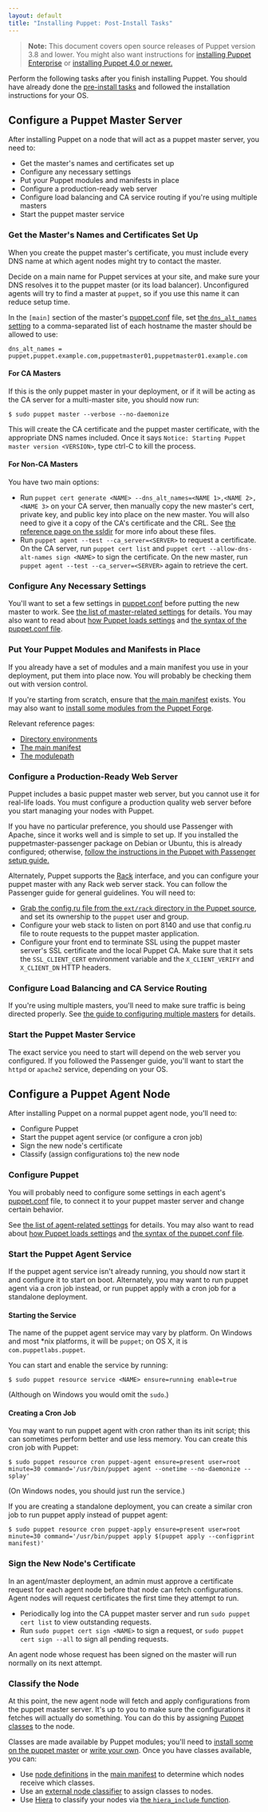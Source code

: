 ```yaml
---
layout: default
title: "Installing Puppet: Post-Install Tasks"
---
```


[peinstall]: /pe/latest/install_basic.html
[hiera_include]: /hiera/latest/puppet.html#assigning-classes-to-nodes-with-hiera-hierainclude
[hiera]: /hiera/latest/
[puppet.conf]: /puppet/3.8/reference/config_file_main.html
[dns_alt_names]: /references/3.stable/configuration.html#dnsaltnames
[about_settings]: /puppet/3.8/reference/config_about_settings.html
[manifest]: /puppet/3.8/reference/dirs_manifest.html
[install_modules]: /puppet/3.8/reference/modules_installing.html
[directory environments]: /puppet/3.8/reference/environments.html
[modulepath]: /puppet/3.8/reference/dirs_modulepath.html
[rack]: http://rack.github.io/
[multi_masters]: /guides/scaling_multiple_masters.html
[puppet classes]: /puppet/3.8/reference/lang_classes.html
[modules_fundamentals]: /puppet/3.8/reference/modules_fundamentals.html
[node definitions]: /puppet/3.8/reference/lang_node_definitions.html
[external node classifier]: /guides/external_nodes.html
[ssldir]: /puppet/3.8/reference/dirs_ssldir.html
[install-latest]: /puppet/latest/reference/install_pre.html

> **Note:** This document covers open source releases of Puppet version 3.8 and lower. You might also want instructions for [installing Puppet Enterprise][peinstall] or [installing Puppet 4.0 or newer.][install-latest]

Perform the following tasks after you finish installing Puppet. You should have already done the [pre-install tasks](./pre_install.html) and followed the installation instructions for your OS.

Configure a Puppet Master Server
-----

After installing Puppet on a node that will act as a puppet master server, you need to:

* Get the master's names and certificates set up
* Configure any necessary settings
* Put your Puppet modules and manifests in place
* Configure a production-ready web server
* Configure load balancing and CA service routing if you're using multiple masters
* Start the puppet master service

### Get the Master's Names and Certificates Set Up

When you create the puppet master's certificate, you must include every DNS name at which agent nodes might try to contact the master.

Decide on a main name for Puppet services at your site, and make sure your DNS resolves it to the puppet master (or its load balancer). Unconfigured agents will try to find a master at `puppet`, so if you use this name it can reduce setup time.

In the `[main]` section of the master's [puppet.conf][] file, set [the `dns_alt_names` setting][dns_alt_names] to a comma-separated list of each hostname the master should be allowed to use:

    dns_alt_names = puppet,puppet.example.com,puppetmaster01,puppetmaster01.example.com

#### For CA Masters

If this is the only puppet master in your deployment, or if it will be acting as the CA server for a multi-master site, you should now run:

    $ sudo puppet master --verbose --no-daemonize

This will create the CA certificate and the puppet master certificate, with the appropriate DNS names included. Once it says `Notice: Starting Puppet master version <VERSION>`, type ctrl-C to kill the process.

#### For Non-CA Masters

You have two main options:

* Run `puppet cert generate <NAME> --dns_alt_names=<NAME 1>,<NAME 2>,<NAME 3>` on your CA server, then manually copy the new master's cert, private key, and public key into place on the new master. You will also need to give it a copy of the CA's certificate and the CRL. See [the reference page on the ssldir][ssldir] for more info about these files.
* Run `puppet agent --test --ca_server=<SERVER>` to request a certificate. On the CA server, run `puppet cert list` and `puppet cert --allow-dns-alt-names sign <NAME>` to sign the certificate. On the new master, run `puppet agent --test --ca_server=<SERVER>` again to retrieve the cert.

### Configure Any Necessary Settings

You'll want to set a few settings in [puppet.conf][] before putting the new master to work. See [the list of master-related settings][master_settings] for details. You may also want to read about [how Puppet loads settings][about_settings] and [the syntax of the puppet.conf file][puppet.conf].

[master_settings]: /puppet/3.8/reference/config_important_settings.html#settings-for-puppet-master-servers

### Put Your Puppet Modules and Manifests in Place

If you already have a set of modules and a main manifest you use in your deployment, put them into place now. You will probably be checking them out with version control.

If you're starting from scratch, ensure that [the main manifest][manifest] exists. You may also want to [install some modules from the Puppet Forge][install_modules].

Relevant reference pages:

* [Directory environments][]
* [The main manifest][manifest]
* [The modulepath][modulepath]


### Configure a Production-Ready Web Server

Puppet includes a basic puppet master web server, but you cannot use it for real-life loads. You must configure a production quality web server before you start managing your nodes with Puppet.

If you have no particular preference, you should use Passenger with Apache, since it works well and is simple to set up. If you installed the puppetmaster-passenger package on Debian or Ubuntu, this is already configured; otherwise, [follow the instructions in the Puppet with Passenger setup guide.](/guides/passenger.html)

Alternately, Puppet supports the [Rack][] interface, and you can configure your puppet master with any Rack web server stack. You can follow the Passenger guide for general guidelines. You will need to:

* [Grab the config.ru file from the `ext/rack` directory in the Puppet source][ext_rack], and set its ownership to the `puppet` user and group.
* Configure your web stack to listen on port 8140 and use that config.ru file to route requests to the puppet master application.
* Configure your front end to terminate SSL using the puppet master server's SSL certificate and the local Puppet CA. Make sure that it sets the `SSL_CLIENT_CERT` environment variable and the `X_CLIENT_VERIFY` and `X_CLIENT_DN` HTTP headers.

[ext_rack]: https://github.com/puppetlabs/puppet/tree/master/ext/rack

### Configure Load Balancing and CA Service Routing

If you're using multiple masters, you'll need to make sure traffic is being directed properly. See [the guide to configuring multiple masters][multi_masters] for details.

### Start the Puppet Master Service

The exact service you need to start will depend on the web server you configured. If you followed the Passenger guide, you'll want to start the `httpd` or `apache2` service, depending on your OS.






Configure a Puppet Agent Node
-----

After installing Puppet on a normal puppet agent node, you'll need to:

* Configure Puppet
* Start the puppet agent service (or configure a cron job)
* Sign the new node's certificate
* Classify (assign configurations to) the new node


### Configure Puppet

You will probably need to configure some settings in each agent's [puppet.conf][] file, to connect it to your puppet master server and change certain behavior.

See [the list of agent-related settings][agent_settings] for details. You may also want to read about [how Puppet loads settings][about_settings] and [the syntax of the puppet.conf file][puppet.conf].

[agent_settings]: /puppet/3.8/reference/config_important_settings.html#settings-for-agents-all-nodes


### Start the Puppet Agent Service

If the puppet agent service isn't already running, you should now start it and configure it to start on boot. Alternately, you may want to run puppet agent via a cron job instead, or run puppet apply with a cron job for a standalone deployment.

#### Starting the Service

The name of the puppet agent service may vary by platform. On Windows and most \*nix platforms, it will be `puppet`; on OS X, it is `com.puppetlabs.puppet`.

You can start and enable the service by running:

    $ sudo puppet resource service <NAME> ensure=running enable=true

(Although on Windows you would omit the `sudo`.)

#### Creating a Cron Job

You may want to run puppet agent with cron rather than its init script; this can sometimes perform better and use less memory. You can create this cron job with Puppet:

    $ sudo puppet resource cron puppet-agent ensure=present user=root minute=30 command='/usr/bin/puppet agent --onetime --no-daemonize --splay'

(On Windows nodes, you should just run the service.)

If you are creating a standalone deployment, you can create a similar cron job to run puppet apply instead of puppet agent:

    $ sudo puppet resource cron puppet-apply ensure=present user=root minute=30 command='/usr/bin/puppet apply $(puppet apply --configprint manifest)'


### Sign the New Node's Certificate

In an agent/master deployment, an admin must approve a certificate request for each agent node before that node can fetch configurations. Agent nodes will request certificates the first time they attempt to run.

* Periodically log into the CA puppet master server and run `sudo puppet cert list` to view outstanding requests.
* Run `sudo puppet cert sign <NAME>` to sign a request, or `sudo puppet cert sign --all` to sign all pending requests.

An agent node whose request has been signed on the master will run normally on its next attempt.

### Classify the Node

At this point, the new agent node will fetch and apply configurations from the puppet master server. It's up to you to make sure the configurations it fetches will actually do something. You can do this by assigning [Puppet classes][] to the node.

Classes are made available by Puppet modules; you'll need to [install some on the puppet master][install_modules] or [write your own][modules_fundamentals]. Once you have classes available, you can:

* Use [node definitions][] in the [main manifest][manifest] to determine which nodes receive which classes.
* Use an [external node classifier][] to assign classes to nodes.
* Use [Hiera][] to classify your nodes via [the `hiera_include` function][hiera_include].

